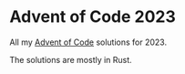 # Advent of Code 2023

All my [Advent of Code](https://adventofcode.com/2023) solutions for 2023.

The solutions are mostly in Rust.